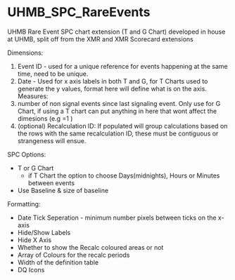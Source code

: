 # UHMB_SPC_RareEvents
UHMB Rare Event SPC chart extension (T and G Chart) developed in house at UHMB, split off from the XMR and XMR Scorecard extensions

Dimensions:
1. Event ID - used for a unique reference for events happening at the same time, need to be unique.
2. Date - Used for x axis labels in both T and G, for T Charts used to generate the y values, format here will define what is on the axis.
Measures:
1. number of non signal events since last signaling event. Only use for G Chart, if using a T chart can put anything in here that wont affect the dimesions (e.g =1 ) 
2. (optional) Recalculation ID: If populated will group calculations based on the rows with the same recalculation ID, these must be contiguous or strangeness will ensue.


SPC Options:
- T or G Chart
  - if T Chart the option to choose Days(midnights), Hours or Minutes between events
- Use Baseline & size of baseline

Formatting:
- Date Tick Seperation - minimum number pixels between ticks on the x-axis 
- Hide/Show Labels
- Hide X Axis
- Whether to show the Recalc coloured areas or not
- Array of Colours for the recalc periods
- Width of the definition table
- DQ Icons

